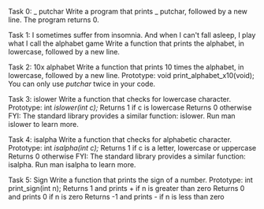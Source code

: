 Task 0: _ putchar
Write a program that prints _ putchar, followed by a new line. The program returns 0.

Task 1: I sometimes suffer from insomnia. And when I can't fall asleep, I play what I call the alphabet game
Write a function that prints the alphabet, in lowercase, followed by a new line.

Task 2: 10x alphabet
Write a function that prints 10 times the alphabet, in lowercase, followed by a new line.
Prototype: void print_alphabet_x10(void);
You can only use _putchar_ twice in your code.

Task 3: islower
Write a function that checks for lowercase character.
Prototype: int _islower(int c);_
Returns 1 if c is lowercase
Returns 0 otherwise
FYI: The standard library provides a similar function: islower. Run man islower to learn more.

Task 4: isalpha
Write a function that checks for alphabetic character.
Prototype: int _isalpha(int c);_
Returns 1 if c is a letter, lowercase or uppercase
Returns 0 otherwise
FYI: The standard library provides a similar function: isalpha. Run man isalpha to learn more.

Task 5: Sign
Write a function that prints the sign of a number.
Prototype: int print_sign(int n);
Returns 1 and prints + if n is greater than zero
Returns 0 and prints 0 if n is zero
Returns -1 and prints - if n is less than zero
